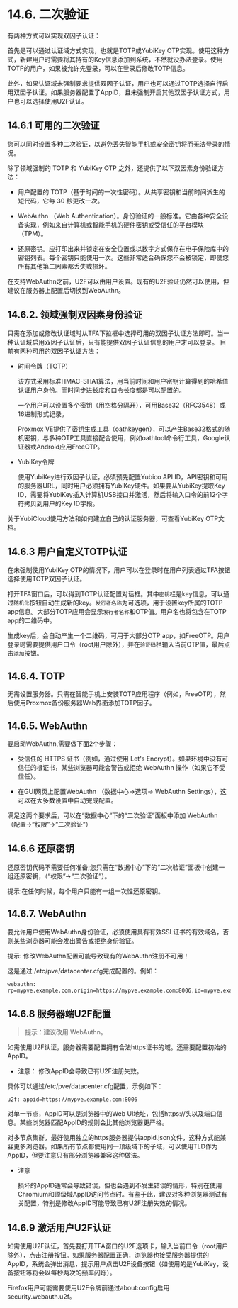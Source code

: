 # 14.6. 二次验证

有两种方式可以实现双因子认证：

首先是可以通过认证域方式实现，也就是TOTP或YubiKey OTP实现。使用这种方式，新建用户时需要将其持有的Key信息添加到系统，不然就没办法登录。使用TOTP的用户，如果被允许先登录，可以在登录后修改TOTP信息。


此外，如果认证域未强制要求提供双因子认证，用户也可以通过TOTP选择自行启用双因子认证。如果服务器配置了AppID，且未强制开启其他双因子认证方式，用户也可以选择使用U2F认证。


## 14.6.1 可用的二次验证

您可以同时设置多种二次验证，以避免丢失智能手机或安全密钥将而无法登录的情况。

除了领域强制的 TOTP 和 YubiKey OTP 之外，还提供了以下双因素身份验证方法：

- 用户配置的 TOTP（基于时间的一次性密码）。从共享密钥和当前时间派生的短代码，它每 30 秒更改一次。

- WebAuthn （Web Authentication）。身份验证的一般标准。它由各种安全设备实现，例如来自计算机或智能手机的硬件密钥或受信任的平台模块（TPM）。

- 还原密钥。应打印出来并锁定在安全位置或以数字方式保存在电子保险库中的密钥列表。每个密钥只能使用一次。这些非常适合确保您不会被锁定，即使您所有其他第二因素都丢失或损坏。

在支持WebAuthn之前，U2F可以由用户设置。现有的U2F验证仍然可以使用，但建议在服务器上配置后切换到WebAuthn。

## 14.6.2. 领域强制双因素身份验证

只需在添加或修改认证域时从TFA下拉框中选择可用的双因子认证方法即可。当一种认证域启用双因子认证后，只有能提供双因子认证信息的用户才可以登录。
目前有两种可用的双因子认证方法：

- 时间令牌（TOTP）
  
  该方式采用标准HMAC-SHA1算法，用当前时间和用户密钥计算得到的哈希值认证用户身份。而时间步进长度和口令长度都是可以配置的。

  一个用户可以设置多个密钥（用空格分隔开），可用Base32（RFC3548）或16进制形式记录。
  
  Proxmox VE提供了密钥生成工具（oathkeygen），可以产生Base32格式的随机密钥，与多种OTP工具直接配合使用，例如oathtool命令行工具，Google认证器或Android应用FreeOTP。

- YubiKey令牌
  
  使用YubiKey进行双因子认证，必须预先配置Yubico API ID，API密钥和可用的服务器URL，同时用户必须拥有YubiKey硬件。如果要从YubiKey提取Key ID，需要将YubiKey插入计算机USB接口并激活，然后将输入口令的前12个字符拷贝到用户的Key ID字段。

关于YubiCloud使用方法和如何建立自己的认证服务器，可查看YubiKey OTP文档。

## 14.6.3 用户自定义TOTP认证

在未强制使用YubiKey OTP的情况下，用户可以在登录时在用户列表通过TFA按钮选择使用TOTP双因子认证。

打开TFA窗口后，可以得到TOTP认证配置对话框。其中``密钥``栏是key信息，可以通过`随机化`按钮自动生成新的key。`发行者名称`为可选项，用于设置key所属的TOTP app信息。大部分TOTP应用会显示`发行者名称`和OTP值。用户名也将包含在TOTP app的二维码中。

生成key后，会自动产生一个二维码，可用于大部分OTP app，如FreeOTP。用户登录时需要提供用户口令（root用户除外），并在`验证码`栏输入当前OTP值，最后点击`添加`按钮。


## 14.6.4. TOTP

无需设置服务器。只需在智能手机上安装TOTP应用程序（例如，FreeOTP），然后使用Proxmox备份服务器Web界面添加TOTP因子。

## 14.6.5. WebAuthn

要启动WebAuthn,需要做下面2个步骤：

- 受信任的 HTTPS 证书（例如，通过使用 Let's Encrypt）。如果环境中没有可信任的根证书，某些浏览器可能会警告或拒绝 WebAuthn 操作（如果它不受信任）。

- 在GUI网页上配置WebAuthn （数据中心->选项-> WebAuthn Settings），这可以在大多数设置中自动完成配置。

满足这两个要求后，可以在“数据中心”下的“二次验证”面板中添加 WebAuthn （配置→“权限”→“二次验证”）


## 14.6.6 还原密钥

还原密钥代码不需要任何准备;您只需在“数据中心”下的“二次验证”面板中创建一组还原密钥，（“权限”→“二次验证”）。

提示:在任何时候，每个用户只能有一组一次性还原密钥。

## 14.6.7. WebAuthn

要允许用户使用WebAuthn身份验证，必须使用具有有效SSL证书的有效域名，否则某些浏览器可能会发出警告或拒绝身份验证。

提示: 修改WebAuthn配置可能导致现有的WebAuthn注册不可用！

这是通过 /etc/pve/datacenter.cfg完成配置的。例如：

```
webauthn:
rp=mypve.example.com,origin=https://mypve.example.com:8006,id=mypve.example.com
```

## 14.6.8 服务器端U2F配置

> 提示：建议改用 WebAuthn。


如需使用U2F认证，服务器需要配置拥有合法https证书的域。还需要配置初始的AppID。

- 注意： 修改AppID会导致已有U2F注册失效。


具体可以通过/etc/pve/datacenter.cfg配置，示例如下：

```
u2f: appid=https://mypve.example.com:8006
```

对单一节点，AppID可以是浏览器中的Web UI地址，包括https://头以及端口信息。某些浏览器匹配AppID的规则会比其他浏览器更严格。

对多节点集群，最好使用独立的https服务器提供appid.json文件，这种方式能兼容更多浏览器。如果所有节点都使用同一顶级域下的子域，可以使用TLD作为AppID，但要注意只有部分浏览器兼容这种做法。


- 注意
  
  损坏的AppID通常会导致错误，但也会遇到不发生错误的情形，特别在使用Chromium和顶级域AppID访问节点时。有鉴于此，建议对多种浏览器测试有关配置，特别是修改AppID可能导致已有U2F注册失效的情况。


## 14.6.9 激活用户U2F认证

如需使用U2F认证，首先要打开TFA窗口的U2F选项卡，输入当前口令（root用户除外），点击注册按钮。如果服务器配置正确，浏览器也接受服务器提供的AppID，系统会弹出消息，提示用户点击U2F设备按钮（如使用的是YubiKey，设备按钮等将会以每秒两次的频率闪烁）。

Firefox用户可能需要使用U2F令牌前通过about:config启用security.webauth.u2f。

